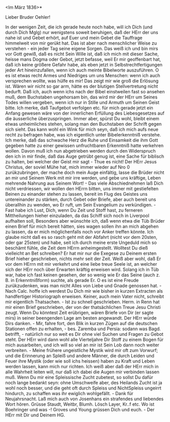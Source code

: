  <Im März 1836>*

Lieber Bruder Oehler!

In der wenigen Zeit, die ich gerade heute noch habe, will ich Dich (und durch Dich Mglg) nur wenigstens soweit beruhigen, daß der HErr der uns nahe ist und Gebet erhört, auf Euer und mein Gebet die Tauffrage himmelweit von mir gerükt hat. Das ist aber nach menschlicher Weise zu verstehen - ein jeder Tag seine eigene Sorgen. Das weiß ich und bin mirs vor Gott gewiß, daß es nicht Sein Wille ist, daß ich mich mit dieser Sache, heisse mans Dogma oder Gebot, jetzt befasse, weil Er mir geoffenbart hat, daß ich keine größere Gefahr habe, als eben jetzt in Selbstrechtfertigungen jeder Art hineinzufallen, wenn ich auch meinte Bibelworte auszuführen. O es ist etwas recht Armes und Niedriges um uns Menschen: wenn ich auch versprechen wollte, was hülfe es mir! Das zeigt mir wie groß die Erlösung ist. Wären wir nicht so gar arm, hätte es der blutigen Stellvertretung nicht bedurft. Daß ich, auch wenn ichs nach der Bibel einstweilen fast so ansehen muß, dem Buchstaben ungehorsam bin, das wird mir der HErr um Seines Todes willen vergeben, wenn ich nur in Stille und Armuth um Seinen Geist bitte. Ich merke, daß Taufgebot verfolgen etc. für mich gerade jetzt ein Anfang gewesen wäre von der innerlichen Erfüllung des Liebesgesetzes auf die äusserliche überzuspringen. Immer aber, spürst Du wohl, bleibt einem etwas unheimliches stehen, solang man den Buchstaben der Schrift gegen sich sieht. Das kann wohl ein Wink für mich seyn, daß ich mich aufs neue recht zu befragen habe, was ich eigentlich unter Bibelerkenntniß verstehe. Ich merke, daß das schwache Herz die Ruhe und Einsamkeit die ihm Gott gegeben hatte zu einer gewissen unfruchtbaren Erkenntniß hatte verkehren wollen. Davon muß ich nun abgetrieben werden durch den Widerspruch den ich in mir finde, daß das Auge getrübt genug ist, eine Sache für biblisch zu halten, bei welcher der Geist mir sagt - Thue es nicht! Der HErr Jesus Christus, der soviel Mühe hat, mich immer wieder auf Nro 0 zurükzubringen, der mache doch mein Auge einfältig, lasse die Brüder nicht an mir und Seinem Werk mit mir irre werden, und gebe uns kräftige, Leben mehrende Nahrung aus Seinem Wort! - Das viele Abschiednehmen laß Dich nicht verdriessen, wir wollen den HErrn bitten, uns immer mit gestiefelten Beinen zu einander stehen zu lassen, bereit im Flug des Geistes uns untereinander zu stärken, durch Gebet oder Briefe, aber auch bereit uns überallhin zu wenden, wo Er ruft, um Sein Evangelium zu verkündigen. - Fast habe ich Lust, Dich, wenn Du Zeit und Stoff hast, zu ferneren Mittheilungen hieher einzuladen, da das Schiff sich noch in Liverpool aufhalten soll, Besonders aber wünschte ich, daß wenn etwa die Tüb Brüder einen Brief für mich bereit hätten, sies wagen sollen ihn an mich abgehen zu lassen, da er mich möglichenfalls noch vor Anker treffen könnte. Ich glaube nicht daß es so rasch geht mit der Abfahrt (nicht vor dem 20sten, oder gar 25sten) und habe, seit ich durch meine erste Ungeduld mich so beschämt fühle, die Zeit dem HErrn anheimgestellt. Wolltest Du dieß vielleicht an Bet schreiben? Er hat mir nur die Exegese zu Deinem ersten Brief hieher geschrieben, nichts mehr seit der Zeit. Weiß aber wohl, daß Er vor dem HErrn mit mir verkehrt und eine liebe treue Seele ist, an welcher sich der HErr noch über Erwarten kräftig erweisen wird. Solang ich in Tüb war, habe ich fast keinen gesehen, der so wenig wie Er das Seine (auch z. B. in Erkenntnißform) suchte, als gerade Er. O es ist eine Freude zurükzudenken, was man nicht Alles von Liebe und Gnade genossen hat. - Nach Calc. hoffe ich werdest Du Dich mir wie bisher in kurzen Extracten als handfertiger Historiograph erweisen. Keiner, auch mein Vater nicht, schreibt mir eigentlich Thatsachen. - Ist zu schnell geschrieben. Herm. in Renn hat mir einen Brief geschrieben, der von der thatsächlichen Treue Jesu Christi zeugt. Wenn Du könntest Zeit erübrigen, wären Briefe von Dir (er sagte mirs) in seiner beengenden Lage am besten angewandt. Der HErr würde Dirs danken. - Mir, fahre fort, den Blik in kurzen Zügen auf die deutschen Stationen offen zu erhalten, - bes. Zaremba und Persia: sodann was Bagd. betrifft, - natürlich nur so weit es Dir ohne viel Suchen und Fragen zu Gebot steht. Der HErr wird dann wohl alle Vierteljahre Dir Stoff zu einem Bogen für mich ausarbeiten, und ich will so viel an mir ist Sein Lob dann noch weiter verbreiten. - Meine frühere ungeistliche Mystik wird mir oft zum Vorwurf; und die Erinnerung an Spleiß und andere Männer, die durch Leiden und Feuer ihre Mystik (oder wie soll ichs heissen) haben zu Kraft und Leben werden lassen, kann mich nur richten. Ich weiß aber daß der HErr mich in alle Wahrheit leiten will, nur daß ich dabei die Augen mir verbinden lassen muß. Wenn Du mir eine Spleissische Zucht zubetest, so sollst Du dafür noch lange bedankt seyn: ohne Umschweife aber, des Heilands Zucht ist ja wohl noch besser, und die geht oft durch Spleiss und NichtSpleiss ungeirrt hindurch, zu schaffen was ihr ewiglich wohlgefällt. - Dank für Neujahrsnacht. Laß mich auch von Josenhans ein strafendes und liebendes Wort hören. Grüsse Staudt, Weitbr, Blumh. Lösch Layer, Kr..f etc. Wo ist Boehringer und was -! Groves und Young grüssen Dich und euch. - Der HErr mit Dir und Deinem HG. 
